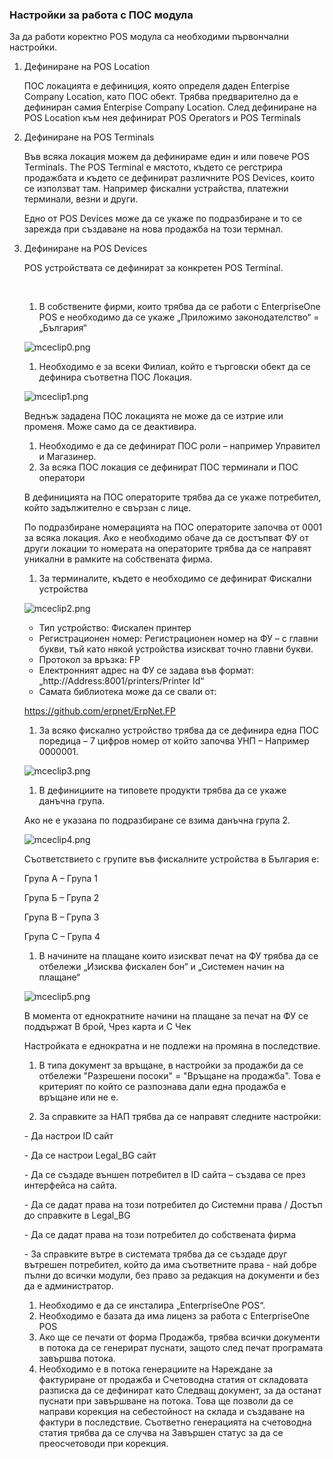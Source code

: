 ### Настройки за работа с ПОС модула

За да работи коректно POS модула са необходими първончални настройки.

1. Дефиниране на POS Location

   ПОС локацията е дефиниция, която определя даден Enterpise Company Location, като ПОС обект.  Трябва предварително да е дефиниран самия Enterpise Company Location.
   След дефиниране на POS Location към нея дефинират POS Operators и POS Terminals

2. Дефиниране на POS Terminals

   Във всяка локация можем да дефинираме един и или повече POS Terminals.
   The POS Terminal е мястото, където се регстрира продажбата и където се дефинират различните POS Devices, които се използват там. Например фискални устрайства, платежни терминали, везни и  други.

   Едно от POS Devices може да се укаже по подразбиране и то се зарежда при създаване на нова продажба на този термнал.

3. Дефиниране на POS Devices

   POS устройствата се дефинират за конкретен POS Terminal.

   

   ​                           

   1. В собствените фирми, които трябва да се работи с EnterpriseOne POS е необходимо да се укаже „Приложимо законодателство“ = „България“

    ![mceclip0.png](https://support.erp.net/hc/article_attachments/360003164800/mceclip0.png)

   1. Необходимо е за всеки Филиал, който е търговски обект да се дефинира съответна ПОС Локация.

    ![mceclip1.png](https://support.erp.net/hc/article_attachments/360003252419/mceclip1.png)

    

   Веднъж зададена ПОС локацията не може да се изтрие или променя. Може само да се деактивира.

    

   1. Необходимо е да се дефинират ПОС роли – например Управител и Магазинер.
   2. За всяка ПОС локация се дефинират ПОС терминали и ПОС оператори

   В дефиницията на ПОС операторите трябва да се укаже потребител, който задължително е свързан с лице.

   По подразбиране номерацията на ПОС операторите започва от 0001 за  всяка локация. Ако е необходимо обаче да се достъпват ФУ от други  локации то номерата на операторите трябва да се направят уникални в  рамките на собствената фирма.

   1. За терминалите, където е необходимо се дефинират Фискални устройства

    ![mceclip2.png](https://support.erp.net/hc/article_attachments/360003164880/mceclip2.png)

   - Тип устройство: Фискален принтер
   - Регистрационен номер: Регистрационен номер на ФУ – с главни букви, тъй като някой устройства изискват точно главни букви.
   - Протокол за връзка: FP
   - Електронният адрес на ФУ се задава във формат: „http://Address:8001/printers/Printer Id“
   - Самата библиотека може да се свали от:

   https://github.com/erpnet/ErpNet.FP

    

   1. За всяко фискално устройство трябва да се дефинира една ПОС поредица – 7 цифров номер от който започва УНП – Например 0000001.

    ![mceclip3.png](https://support.erp.net/hc/article_attachments/360003164900/mceclip3.png)

    

   1. В дефинициите на типовете продукти трябва да се укаже данъчна група.

   Ако не е указана по подразбиране се взима данъчна група 2.

    ![mceclip4.png](https://support.erp.net/hc/article_attachments/360003164920/mceclip4.png)

   Съответствието с групите във фискалните устройства в България е:

    

   Група А – Група 1

   Група Б – Група 2

   Група В – Група 3

   Група С – Група 4

    

   1. В начините на плащане които изискват печат на ФУ трябва да се отбележи „Изисква фискален бон“ и „Системен начин на плащане“

   ![mceclip5.png](https://support.erp.net/hc/article_attachments/360003252439/mceclip5.png)

   В момента от еднократните начини на плащане за печат на ФУ се поддържат В брой, Чрез карта и С Чек

   Настройката е еднократна и не подлежи на промяна в последствие.

    

   1. В типа документ за връщане, в настройки за продажби да се отбележи  "Разрешени посоки" = "Връщане на продажба". Това е критерият по който се разпознава дали една продажба е връщане или не е.

    

   1. За справките за НАП трябва да се направят следните настройки:

   \- Да настрои ID сайт

   \- Да се настрои Legal_BG сайт

   \- Да се създаде външен потребител в ID сайта – създава се през интерфейса на сайта.

   \- Да се дадат права на този потребител до Системни права / Достъп до справките в Legal_BG

   \- Да се дадат права на този потребител до собствената фирма

   \- За справките вътре в системата трябва да се създаде друг вътрешен  потребител, който да има съответните права - най добре пълни до всички  модули, без право за редакция на документи и без да е администратор.

    

   1. Необходимо е да се инсталира „EnterpriseOne POS“.
   2. Необходимо е базата да има лиценз за работа с EnterpriseOne POS
   3. Ако ще се печати от форма Продажба, трябва всички документи в потока да се генерират пуснати, защото след печат програмата завършва потока.
   4. Необходимо е в потока генерациите на Нареждане за фактуриране от  продажба и Счетоводна статия от складовата разписка да се дефинират като Следващ документ, за да останат пуснати при завършване на потока. Това  ще позволи да се направи корекция на себестойност на склада и създаване  на фактури в последствие. Съответно генерацията на счетоводна статия  трябва да се случва на Завършен статус за да се преосчетоводи при  корекция.

   

   ​                            

   